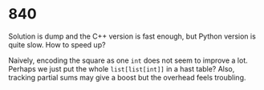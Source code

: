 # 840

Solution is dump and the C++ version is fast enough, but Python version is quite slow. How to speed up?

Naively, encoding the square as one `int` does not seem to improve a lot. Perhaps we just put the whole `list[list[int]]` in a hast table? Also, tracking partial sums may give a boost but the overhead feels troubling.

